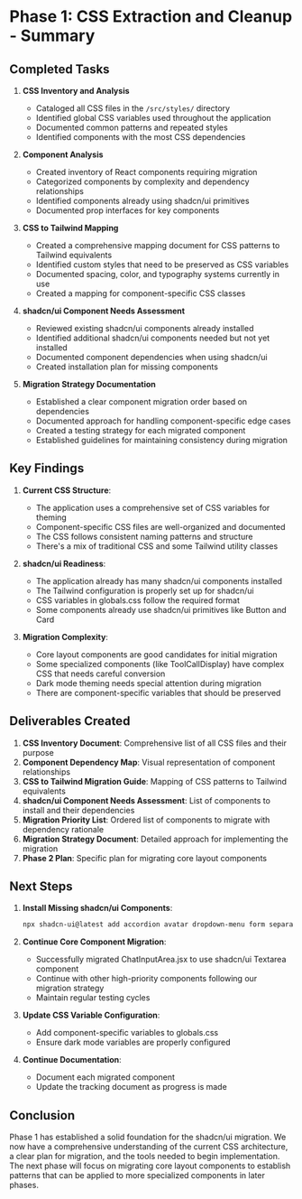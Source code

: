 # Phase 1: CSS Extraction and Cleanup - Summary

## Completed Tasks

1. **CSS Inventory and Analysis**
   - Cataloged all CSS files in the `/src/styles/` directory
   - Identified global CSS variables used throughout the application
   - Documented common patterns and repeated styles
   - Identified components with the most CSS dependencies

2. **Component Analysis**
   - Created inventory of React components requiring migration
   - Categorized components by complexity and dependency relationships
   - Identified components already using shadcn/ui primitives
   - Documented prop interfaces for key components

3. **CSS to Tailwind Mapping**
   - Created a comprehensive mapping document for CSS patterns to Tailwind equivalents
   - Identified custom styles that need to be preserved as CSS variables
   - Documented spacing, color, and typography systems currently in use
   - Created a mapping for component-specific CSS classes

4. **shadcn/ui Component Needs Assessment**
   - Reviewed existing shadcn/ui components already installed
   - Identified additional shadcn/ui components needed but not yet installed
   - Documented component dependencies when using shadcn/ui
   - Created installation plan for missing components

5. **Migration Strategy Documentation**
   - Established a clear component migration order based on dependencies
   - Documented approach for handling component-specific edge cases
   - Created a testing strategy for each migrated component
   - Established guidelines for maintaining consistency during migration

## Key Findings

1. **Current CSS Structure**:
   - The application uses a comprehensive set of CSS variables for theming
   - Component-specific CSS files are well-organized and documented
   - The CSS follows consistent naming patterns and structure
   - There's a mix of traditional CSS and some Tailwind utility classes

2. **shadcn/ui Readiness**:
   - The application already has many shadcn/ui components installed
   - The Tailwind configuration is properly set up for shadcn/ui
   - CSS variables in globals.css follow the required format
   - Some components already use shadcn/ui primitives like Button and Card

3. **Migration Complexity**:
   - Core layout components are good candidates for initial migration
   - Some specialized components (like ToolCallDisplay) have complex CSS that needs careful conversion
   - Dark mode theming needs special attention during migration
   - There are component-specific variables that should be preserved

## Deliverables Created

1. **CSS Inventory Document**: Comprehensive list of all CSS files and their purpose
2. **Component Dependency Map**: Visual representation of component relationships
3. **CSS to Tailwind Migration Guide**: Mapping of CSS patterns to Tailwind equivalents
4. **shadcn/ui Component Needs Assessment**: List of components to install and their dependencies
5. **Migration Priority List**: Ordered list of components to migrate with dependency rationale
6. **Migration Strategy Document**: Detailed approach for implementing the migration
7. **Phase 2 Plan**: Specific plan for migrating core layout components

## Next Steps

1. **Install Missing shadcn/ui Components**:
   ```bash
   npx shadcn-ui@latest add accordion avatar dropdown-menu form separator sheet context-menu
   ```

2. **Continue Core Component Migration**:
   - Successfully migrated ChatInputArea.jsx to use shadcn/ui Textarea component
   - Continue with other high-priority components following our migration strategy
   - Maintain regular testing cycles

3. **Update CSS Variable Configuration**:
   - Add component-specific variables to globals.css
   - Ensure dark mode variables are properly configured

4. **Continue Documentation**:
   - Document each migrated component
   - Update the tracking document as progress is made

## Conclusion

Phase 1 has established a solid foundation for the shadcn/ui migration. We now have a comprehensive understanding of the current CSS architecture, a clear plan for migration, and the tools needed to begin implementation. The next phase will focus on migrating core layout components to establish patterns that can be applied to more specialized components in later phases.